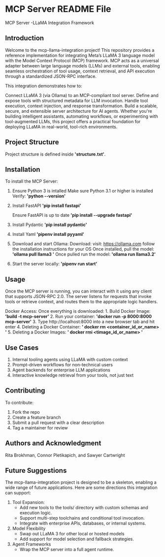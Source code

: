 # **MCP Server README File**

MCP Server -LLaMA Integration Framework

## **Introduction**

Welcome to the mcp-llama-integration project! This repository provides a reference implementation for integrating Meta’s LLaMA 3 language model with the Model Context Protocol (MCP) framework. MCP acts as a universal adapter between large language models (LLMs) and external tools, enabling seamless orchestration of tool usage, context retrieval, and API execution through a standardized JSON-RPC interface.

This integration demonstrates how to:

Connect LLaMA 3 (via Ollama) to an MCP-compliant tool server.
Define and expose tools with structured metadata for LLM invocation.
Handle tool execution, context injection, and response transformation.
Build a scalable, secure, and extensible server architecture for AI agents.
Whether you're building intelligent assistants, automating workflows, or experimenting with tool-augmented LLMs, this project offers a practical foundation for deploying LLaMA in real-world, tool-rich environments.

## **Project Structure**

Project structure is defined inside **'structure.txt'**.

## **Installation**

To install the MCP Server:

1. Ensure Python 3 is intalled
    Make sure Python 3.1 or higher is installed
        Verify:
            **'python --version'**

2. Install FastAPI
    **'pip install fastapi'**

    Ensure FastAPI is up to date 
        **'pip install --upgrade fastapi'**

3. Install Pydantic
    **'pip install pydantic'**

4. Install Yaml
    **'pipenv install pyyaml'**

5. Download and start Ollama:
    Download:
        visit: https://ollama.com
        follow the installation instructions for your OS 
    Once installed, pull the model:
        **'ollama pull llama3 '**
    Once pulled run the model:
        **'ollama run llama3.2'**

5. Start the server locally: 
    **'pipenv run start'**

## **Usage**

Once the MCP server is running, you can interact with it using any client that supports JSON-RPC 2.0. The server listens for requests that invoke tools or retrieve context, and routes them to the appropriate logic handlers.

Docker Access: 
Once everything is downloaded:
    1. Build Docker Image: 
        **'build -t mcp-server'**
    2. Run your container:
        **'docker run -p 8000:8000 mcp-server'**
    3. Type http://localhost:8000 into a new browser tab and hit enter
    4. Deleting a Docker Container: 
        **' docker rm <container_id_or_name> '**
    5. Deleting a Docker Images: 
        **' docker rmi <timage_id_or_name> '**
        
## **Use Cases**

1. Internal tooling agents using LLaMA with custom context
2. Prompt-driven workflows for non-technical users
3. Agent backends for enterprise LLM applications
4. Interactive knowledge retrieval from your tools, not just text

## **Contributing**

To contribute:

1. Fork the repo
2. Create a feature branch
3. Submit a pull request with a clear description
4. Tag a maintainer for review

## **Authors and Acknowledgment**

Rita Brokhman, Connor Pletikapich, and Sawyer Cartwright

## **Future Suggestions**

The mcp-llama-integration project is designed to be a skeleton, enabling a wide range of future applications. Here are some directions this integration can support:
1. Tool Expansion:
    - Add new tools to the tools/ directory with custom schemas and execution logic.
    - Support multi-step toolchains and conditional tool invocation.
    - Integrate with enterprise APIs, databases, or internal systems.
2.  Model Flexibility
    - Swap out LLaMA 3 for other local or hosted models
    - Add support for model selection and fallback strategies.
3. Agent Frameworks
    - Wrap the MCP server into a full agent runtime.
